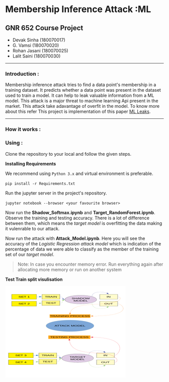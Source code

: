 # Membership Inference Attack :ML
## GNR 652 Course Project
- Devak Sinha (180070017)
- G. Vamsi (180070020)
- Rohan Jasani (180070025)
- Lalit Saini (180070030)
---
### Introduction :
Membership inference attack tries to find a data point's membership in a training dataset. 
It predicts whether a data point was present in the dataset used to train a model. It can help to leak valuable information
from a ML model. This attack is a major threat to machine learning Api present in the market. This attack take adavantage of
overfit in the model. To know more about this refer 
This project is implementation of this paper [ML Leaks](https://arxiv.org/pdf/1806.01246.pdf).

---
### How it works :

### Using :
Clone the repository to your local and follow the given steps.

**Installing Requirements**

We recommend using `Python 3.x` and virtual environment is preferable.

`pip install -r Requirements.txt`

Run the jupyter server in the project's repository.

`jupyter notebook --browser <your favourite browser>`

Now run the **Shadow_Softmax.ipynb** and **Target_RandomForest.ipynb**.
Observe the training and testing accuracy. There is a lot of difference between them, which means the *target model* is overfitting the data making it vulenrable to our attack.

Now run the attack with **Attack_Model.ipynb**. Here you will see the accuracy of the *Logistic Regression attack model* which is indication of the percentage of data we were able to classify as the member of the training set of our *target model*.

> Note: In case you encounter memory error. Run everything again after allocating more memory or run on another system

**Test Train split visulisation**

![Visualisation](datasets.png)
